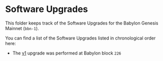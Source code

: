 # Software Upgrades

This folder keeps track of the Software Upgrades for the Babylon Genesis
Mainnet (`bbn-1`).

You can find a list of the Software Upgrades listed in chronological order here:
- The [v1](./v1.md) upgrade was performed at Babylon block `226`
